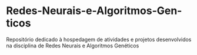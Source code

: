 # Redes-Neurais-e-Algoritmos-Gen-ticos
Repositório dedicado à hospedagem de atividades e projetos desenvolvidos na disciplina de Redes Neurais e Algoritmos Genéticos
